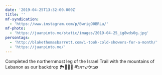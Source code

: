 ```yaml
---
date: '2019-04-25T13:32:00.000Z'
title: ''
mf-syndication:
  - 'https://www.instagram.com/p/BwrigO0BRLu/'
mf-photo:
  - 'https://juanpinto.me/static/images/2019-04-25_ig8wds0g.jpg'
persontags:
  - 'http://blakethomasbarrett.com/i-took-cold-showers-for-a-month/'
  - 'https://juanpinto.me/'
---
```

Completed the northernmost leg of the Israel Trail with the mountains of Lebanon as our backdrop 🏞🚶🏽‍♂️ #שבילישראל
